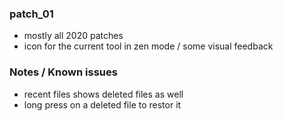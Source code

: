 ### patch_01
- mostly all 2020 patches
- icon for the current tool in zen mode / some visual feedback

### Notes / Known issues
- recent files shows deleted files as well
- long press on a deleted file to restor it
